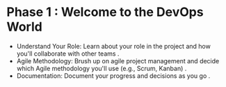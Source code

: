 # Phase 1 : Welcome to the DevOps World
   
     
- Understand Your Role: Learn about your role in the project and how you'll collaborate with other teams .
- Agile Methodology: Brush up on agile project management and decide which Agile methodology you'll use (e.g., Scrum, Kanban) .
- Documentation: Document your progress and decisions as you go .
